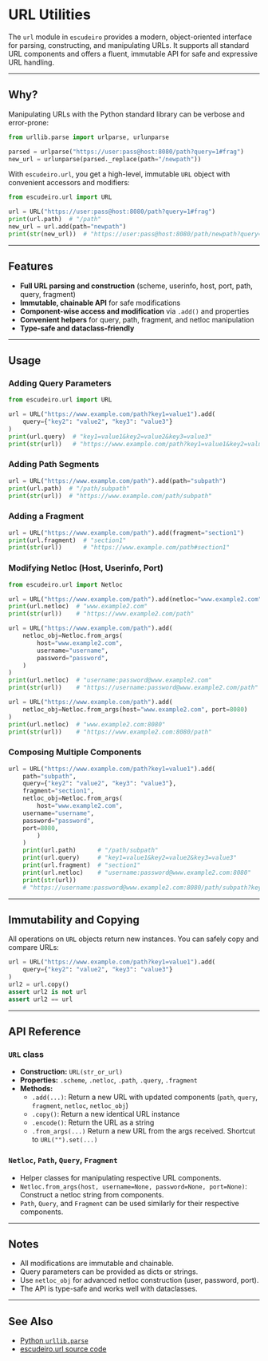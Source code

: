 # URL Utilities

The `url` module in `escudeiro` provides a modern, object-oriented interface for parsing, constructing, and manipulating URLs. It supports all standard URL components and offers a fluent, immutable API for safe and expressive URL handling.

---

## Why?

Manipulating URLs with the Python standard library can be verbose and error-prone:

```python
from urllib.parse import urlparse, urlunparse

parsed = urlparse("https://user:pass@host:8080/path?query=1#frag")
new_url = urlunparse(parsed._replace(path="/newpath"))
```

With `escudeiro.url`, you get a high-level, immutable `URL` object with convenient accessors and modifiers:

```python
from escudeiro.url import URL

url = URL("https://user:pass@host:8080/path?query=1#frag")
print(url.path)  # "/path"
new_url = url.add(path="newpath")
print(str(new_url))  # "https://user:pass@host:8080/path/newpath?query=1#frag"
```

---

## Features

- **Full URL parsing and construction** (scheme, userinfo, host, port, path, query, fragment)
- **Immutable, chainable API** for safe modifications
- **Component-wise access and modification** via `.add()` and properties
- **Convenient helpers** for query, path, fragment, and netloc manipulation
- **Type-safe and dataclass-friendly**

---

## Usage

### Adding Query Parameters

```python
from escudeiro.url import URL

url = URL("https://www.example.com/path?key1=value1").add(
    query={"key2": "value2", "key3": "value3"}
)
print(url.query)  # "key1=value1&key2=value2&key3=value3"
print(str(url))   # "https://www.example.com/path?key1=value1&key2=value2&key3=value3"
```

### Adding Path Segments

```python
url = URL("https://www.example.com/path").add(path="subpath")
print(url.path)  # "/path/subpath"
print(str(url))  # "https://www.example.com/path/subpath"
```

### Adding a Fragment

```python
url = URL("https://www.example.com/path").add(fragment="section1")
print(url.fragment)  # "section1"
print(str(url))      # "https://www.example.com/path#section1"
```

### Modifying Netloc (Host, Userinfo, Port)

```python
from escudeiro.url import Netloc

url = URL("https://www.example.com/path").add(netloc="www.example2.com")
print(url.netloc)  # "www.example2.com"
print(str(url))    # "https://www.example2.com/path"

url = URL("https://www.example.com/path").add(
    netloc_obj=Netloc.from_args(
        host="www.example2.com",
        username="username",
        password="password",
    )
)
print(url.netloc)  # "username:password@www.example2.com"
print(str(url))    # "https://username:password@www.example2.com/path"

url = URL("https://www.example.com/path").add(
    netloc_obj=Netloc.from_args(host="www.example2.com", port=8080)
)
print(url.netloc)  # "www.example2.com:8080"
print(str(url))    # "https://www.example2.com:8080/path"
```

### Composing Multiple Components

```python
url = URL("https://www.example.com/path?key1=value1").add(
    path="subpath",
    query={"key2": "value2", "key3": "value3"},
    fragment="section1",
    netloc_obj=Netloc.from_args(
        host="www.example2.com",
    username="username",
    password="password",
    port=8080,
        )
    )
    print(url.path)      # "/path/subpath"
    print(url.query)     # "key1=value1&key2=value2&key3=value3"
    print(url.fragment)  # "section1"
    print(url.netloc)    # "username:password@www.example2.com:8080"
    print(str(url))
    # "https://username:password@www.example2.com:8080/path/subpath?key1=value1&key2=value2&key3=value3#section1"
```

---

## Immutability and Copying

All operations on `URL` objects return new instances. You can safely copy and compare URLs:

```python
url = URL("https://www.example.com/path?key1=value1").add(
    query={"key2": "value2", "key3": "value3"}
)
url2 = url.copy()
assert url2 is not url
assert url2 == url
```

---

## API Reference

### `URL` class

- **Construction:** `URL(str_or_url)`
- **Properties:** `.scheme`, `.netloc`, `.path`, `.query`, `.fragment`
- **Methods:**
    - `.add(...)`: Return a new URL with updated components (`path`, `query`, `fragment`, `netloc`, `netloc_obj`)
    - `.copy()`: Return a new identical URL instance
    - `.encode()`: Return the URL as a string
    - `.from_args(...)` Return a new URL from the args received. Shortcut to `URL("").set(...)`

### `Netloc`, `Path`, `Query`, `Fragment`

- Helper classes for manipulating respective URL components.
- `Netloc.from_args(host, username=None, password=None, port=None)`: Construct a netloc string from components.
- `Path`, `Query`, and `Fragment` can be used similarly for their respective components.
---

## Notes

- All modifications are immutable and chainable.
- Query parameters can be provided as dicts or strings.
- Use `netloc_obj` for advanced netloc construction (user, password, port).
- The API is type-safe and works well with dataclasses.

---

## See Also

- [Python `urllib.parse`](https://docs.python.org/3/library/urllib.parse.html)
- [escudeiro.url source code](https://github.com/cardoso/escudeiro/tree/develop/escudeiro/url)
